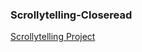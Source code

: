 ### Scrollytelling-Closeread

[Scrollytelling Project](https://darakhshannehal.quarto.pub/scrollytelling/)
